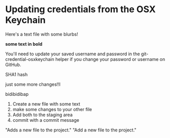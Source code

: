 # Updating credentials from the OSX Keychain

Here's a text file with some blurbs!

**some text in bold**

You'll need to update your saved username and password in the git-credential-osxkeychain helper if you change your password or username on GitHub.

SHA1 hash

just some more changes!!l

bidibidibap

1. Create a new file with some text
2. make some changes to your other file
3. Add both to the staging area
4. commit with a commit message



"Adds a new file to the project."
"Add a new file to the project."


